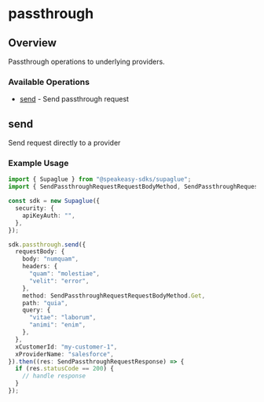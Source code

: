 # passthrough

## Overview

Passthrough operations to underlying providers.

### Available Operations

* [send](#send) - Send passthrough request

## send

Send request directly to a provider

### Example Usage

```typescript
import { Supaglue } from "@speakeasy-sdks/supaglue";
import { SendPassthroughRequestRequestBodyMethod, SendPassthroughRequestResponse } from "@speakeasy-sdks/supaglue/dist/sdk/models/operations";

const sdk = new Supaglue({
  security: {
    apiKeyAuth: "",
  },
});

sdk.passthrough.send({
  requestBody: {
    body: "numquam",
    headers: {
      "quam": "molestiae",
      "velit": "error",
    },
    method: SendPassthroughRequestRequestBodyMethod.Get,
    path: "quia",
    query: {
      "vitae": "laborum",
      "animi": "enim",
    },
  },
  xCustomerId: "my-customer-1",
  xProviderName: "salesforce",
}).then((res: SendPassthroughRequestResponse) => {
  if (res.statusCode == 200) {
    // handle response
  }
});
```

